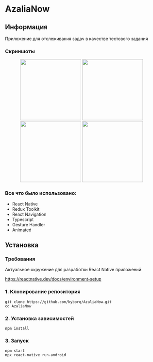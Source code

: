 # AzaliaNow

## Информация

Приложение для отслеживания задач в качестве тестового задания

### Скриншоты

<div align="center">
  <img style="width:200px;" src="https://user-images.githubusercontent.com/52314985/210626294-fc7778ce-456e-4c7c-bf27-b7b7557ccfac.jpg" />
  <img style="width:200px;" src="https://user-images.githubusercontent.com/52314985/210626377-c0c7a298-2a0d-4f1a-bc6a-1aec9d1d2fd8.jpg" />
  <img style="width:200px;" src="https://user-images.githubusercontent.com/52314985/210626470-cefdf7c1-0fcd-474a-be67-29549ec6bf15.jpg" />
  <img style="width:200px;" src="https://user-images.githubusercontent.com/52314985/210626462-62eda494-8400-4373-aded-2beb4a3c5cbb.jpg" />
</div>

### Все что было использовано:

- React Native
- Redux Toolkit
- React Navigation
- Typescript
- Gesture Handler
- Animated

## Установка

### Требования

Актуальное окружение для разработки React Native приложений

https://reactnative.dev/docs/environment-setup

### 1. Клонирование репозитория 

```
git clone https://github.com/kyborq/AzaliaNow.git
cd AzaliaNow
```

### 2. Установка зависимостей

```
npm install
```

### 3. Запуск

```
npm start
npx react-native run-android
```
